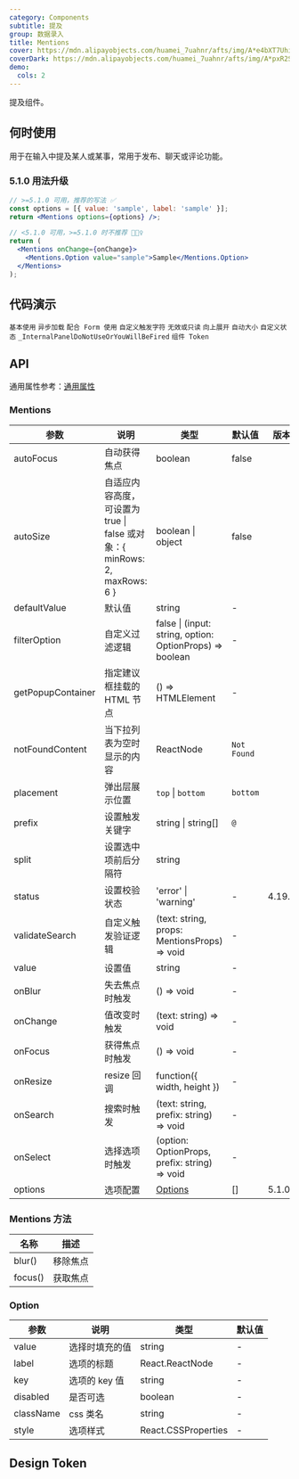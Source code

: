 ```yaml
---
category: Components
subtitle: 提及
group: 数据录入
title: Mentions
cover: https://mdn.alipayobjects.com/huamei_7uahnr/afts/img/A*e4bXT7Uhi9YAAAAAAAAAAAAADrJ8AQ/original
coverDark: https://mdn.alipayobjects.com/huamei_7uahnr/afts/img/A*pxR2S53P_xoAAAAAAAAAAAAADrJ8AQ/original
demo:
  cols: 2
---
```


提及组件。

## 何时使用

用于在输入中提及某人或某事，常用于发布、聊天或评论功能。

### 5.1.0 用法升级

<Alert message="在 5.1.0 版本后，我们提供了 &lt;Mentions options={[...]} /&gt; 的简写方式，有更好的性能和更方便的数据组织方式，开发者不再需要自行拼接 JSX。同时我们废弃了原先的写法，你还是可以在 5.x 继续使用，但会在控制台看到警告，并会在 6.0 后移除。"></Alert>

```jsx
// >=5.1.0 可用，推荐的写法 ✅
const options = [{ value: 'sample', label: 'sample' }];
return <Mentions options={options} />;

// <5.1.0 可用，>=5.1.0 时不推荐 🙅🏻‍♀️
return (
  <Mentions onChange={onChange}>
    <Mentions.Option value="sample">Sample</Mentions.Option>
  </Mentions>
);
```

## 代码演示

<!-- prettier-ignore -->
<code src="./demo/basic.tsx">基本使用</code>
<code src="./demo/async.tsx">异步加载</code>
<code src="./demo/form.tsx">配合 Form 使用</code>
<code src="./demo/prefix.tsx">自定义触发字符</code>
<code src="./demo/readonly.tsx">无效或只读</code>
<code src="./demo/placement.tsx">向上展开</code>
<code src="./demo/autoSize.tsx">自动大小</code>
<code src="./demo/status.tsx">自定义状态</code>
<code src="./demo/render-panel.tsx" debug>_InternalPanelDoNotUseOrYouWillBeFired</code>
<code src="./demo/component-token.tsx" debug>组件 Token</code>

## API

通用属性参考：[通用属性](/docs/react/common-props)

### Mentions

| 参数 | 说明 | 类型 | 默认值 | 版本 |
| --- | --- | --- | --- | --- |
| autoFocus | 自动获得焦点 | boolean | false |  |
| autoSize | 自适应内容高度，可设置为 true \| false 或对象：{ minRows: 2, maxRows: 6 } | boolean \| object | false |  |
| defaultValue | 默认值 | string | - |  |
| filterOption | 自定义过滤逻辑 | false \| (input: string, option: OptionProps) => boolean | - |  |
| getPopupContainer | 指定建议框挂载的 HTML 节点 | () => HTMLElement | - |  |
| notFoundContent | 当下拉列表为空时显示的内容 | ReactNode | `Not Found` |  |
| placement | 弹出层展示位置 | `top` \| `bottom` | `bottom` |  |
| prefix | 设置触发关键字 | string \| string\[] | `@` |  |
| split | 设置选中项前后分隔符 | string | ` ` |  |
| status | 设置校验状态 | 'error' \| 'warning' | - | 4.19.0 |
| validateSearch | 自定义触发验证逻辑 | (text: string, props: MentionsProps) => void | - |  |
| value | 设置值 | string | - |  |
| onBlur | 失去焦点时触发 | () => void | - |  |
| onChange | 值改变时触发 | (text: string) => void | - |  |
| onFocus | 获得焦点时触发 | () => void | - |  |
| onResize | resize 回调 | function({ width, height }) | - |  |
| onSearch | 搜索时触发 | (text: string, prefix: string) => void | - |  |
| onSelect | 选择选项时触发 | (option: OptionProps, prefix: string) => void | - |  |
| options | 选项配置 | [Options](#option) | [] | 5.1.0 |

### Mentions 方法

| 名称    | 描述     |
| ------- | -------- |
| blur()  | 移除焦点 |
| focus() | 获取焦点 |

### Option

| 参数      | 说明           | 类型                | 默认值 |
| --------- | -------------- | ------------------- | ------ |
| value     | 选择时填充的值 | string              | -      |
| label     | 选项的标题     | React.ReactNode     | -      |
| key       | 选项的 key 值  | string              | -      |
| disabled  | 是否可选       | boolean             | -      |
| className | css 类名       | string              | -      |
| style     | 选项样式       | React.CSSProperties | -      |

## Design Token

<ComponentTokenTable component="Mentions"></ComponentTokenTable>
